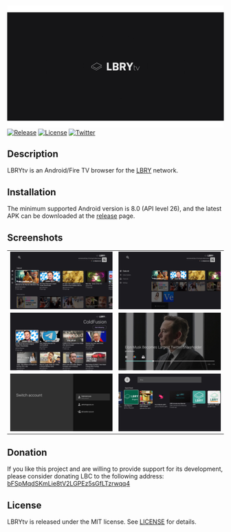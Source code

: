 ![Banner](/fastlane/metadata/android/en-US/images/tvBanner.png)
[![Release](https://img.shields.io/github/v/release/linimin/lbry-androidtv?include_prereleases)](https://github.com/linimin/lbry-androidtv/releases/tag/v1.0.0-alpha.6)
[![License](https://img.shields.io/github/license/linimin/lbry-androidtv)](https://github.com/linimin/lbry-androidtv/blob/master/LICENSE)
[![Twitter](https://img.shields.io/twitter/follow/liniminil?style=social)](https://twitter.com/liniminil)

## Description

LBRYtv is an Android/Fire TV browser for the [LBRY](https://lbry.com) network.

## Installation

The minimum supported Android version is 8.0 (API level 26), and the latest APK can be downloaded at
the [release](https://github.com/linimin/lbry-androidtv/releases) page.

## Screenshots

<table>
    <tr>
        <td><img src="/screenshot/browse1.jpg"></td>
        <td><img src="/screenshot/browse2.jpg"></td>
    </tr> 
    <tr>
        <td><img src="/screenshot/channel.jpg"></td>
        <td><img src="/screenshot/player.jpg"></td>
    </tr> 
    <tr>
        <td><img src="/screenshot/accounts.jpg"></td>
        <td><img src="/screenshot/search.jpg"></td>
    </tr> 
</table>

## Donation

If you like this project and are willing to provide support for its development, please consider
donating LBC to the following address:
[bFSpMqdSKmLie8tV2LGPEz5sGfLTzrwqq4](https://explorer.lbry.com/address/bFSpMqdSKmLie8tV2LGPEz5sGfLTzrwqq4)

## License

LBRYtv is released under the MIT license.
See [LICENSE](https://github.com/linimin/lbry-androidtv/blob/master/LICENSE) for details.
